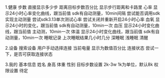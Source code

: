 1.健康
	步数
		直接显示多少步
		距离目标步数百分比
		显示步行距离和卡路里
	心率
		显示24小时心率变化曲线，跟当前值
			sdk有自动测量，10min间隔
		尝试能否调用sdk实现主动测量
			尝试sdk3.13单次测试心率
			尝试关闭并重新开启24小时心率
	血氧
		显示24小时的变化，跟当前值
		sdk有自动测量，10min一次
	血压
		显示24小时变化曲线，跟当前值
			主动测，10min一次
	体温
		显示24小时变化曲线，跟当前值
		sdk有自动测量，10min一次
	睡眠记录
		上次睡眠结果几小时几分
			深睡眠
			浅睡眠
			清醒

2.设备
	搜索设备
		用户手动选择连接
	当前电量
		显示为数值百分比
	连接状态
		尝试一下，是否可获取连接状态

3.我的
	基本信息
		姓名
		身高
		体重
		性别
	目标步数设置
		2k-3w
			1k为单位，默认8k
	权限设置
		待定
